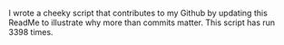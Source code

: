 I wrote a cheeky script that contributes to my Github by updating this ReadMe to illustrate why more than commits matter. This script has run 3398 times.